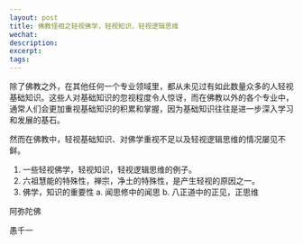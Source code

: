 ```yaml
---
layout: post
title: 佛教怪相之轻视佛学，轻视知识，轻视逻辑思维
wechat: 
description: 
excerpt: 
tags:
---
```


除了佛教之外，在其他任何一个专业领域里，都从未见过有如此数量众多的人轻视基础知识。这些人对基础知识的忽视程度令人惊讶，而在佛教以外的各个专业中，通常人们会更加重视基础知识的积累和掌握，因为基础知识往往是进一步深入学习和发展的基石。

然而在佛教中，轻视基础知识、对佛学重视不足以及轻视逻辑思维的情况屡见不鲜。



1. 一些轻视佛学，轻视知识，轻视逻辑思维的例子。
2. 六祖慧能的特殊性，禅宗，净土的特殊性，是产生轻视的原因之一。
3. 佛学，知识的重要性
  a. 闻思修中的闻思
  b. 八正道中的正见，正思维


阿弥陀佛

愚千一

